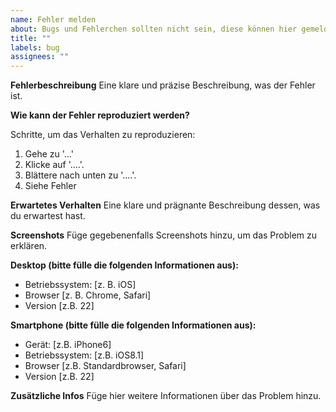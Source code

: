 ```yaml
---
name: Fehler melden
about: Bugs und Fehlerchen sollten nicht sein, diese können hier gemeldet werden.
title: ""
labels: bug
assignees: ""
---
```


**Fehlerbeschreibung**
Eine klare und präzise Beschreibung, was der Fehler ist.

**Wie kann der Fehler reproduziert werden?**

Schritte, um das Verhalten zu reproduzieren:

1. Gehe zu '...'
2. Klicke auf '....'.
3. Blättere nach unten zu '....'.
4. Siehe Fehler

**Erwartetes Verhalten**
Eine klare und prägnante Beschreibung dessen, was du erwartest hast.

**Screenshots**
Füge gegebenenfalls Screenshots hinzu, um das Problem zu erklären.

**Desktop (bitte fülle die folgenden Informationen aus):**

- Betriebssystem: [z. B. iOS]
- Browser [z. B. Chrome, Safari]
- Version [z.B. 22]

**Smartphone (bitte fülle die folgenden Informationen aus):**

- Gerät: [z.B. iPhone6]
- Betriebssystem: [z.B. iOS8.1]
- Browser [z.B. Standardbrowser, Safari]
- Version [z.B. 22]

**Zusätzliche Infos**
Füge hier weitere Informationen über das Problem hinzu.
